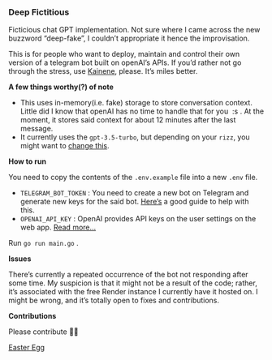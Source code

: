 
### Deep Fictitious

Ficticious chat GPT implementation.
Not sure where I came across the new buzzword “deep-fake”, I couldn’t appropriate it hence the improvisation.

This is for people who want to deploy, maintain and control their own version of a telegram bot built on openAI’s APIs. If you’d rather not go through the stress, use [Kainene](https://savant.holeyfox.co/), please. It’s miles better.

**A few things worthy(?) of note**

-   This uses in-memory(i.e. fake) storage to store conversation context. Little did I know that openAI has no time to handle that for you  :s . At the moment, it stores said context for about 12 minutes after the last message. 
-   It currently uses the `gpt-3.5-turbo`, but depending on your `rizz`, you might want to [change this](https://github.com/youthtrouble/congenial-goggles/blob/71dbf12594eaf71bff9e1d5b7d83ad17a92e77fc/gpt/openAI.go#L58).

**How to run**

You need to copy the contents of the `.env.example` file into a new `.env` file.

-   `TELEGRAM_BOT_TOKEN` : You need to create a new bot on Telegram and generate new keys for the said bot. [Here’s](https://sendpulse.ng/knowledge-base/chatbot/telegram/create-telegram-chatbot) a good guide to help with this.
-   `OPENAI_API_KEY` : OpenAI provides API keys on the user settings on the web app. [Read more…](https://www.windowscentral.com/software-apps/how-to-get-an-openai-api-key)

Run `go run main.go` .

**Issues**

There’s currently a repeated occurrence of the bot not responding after some time. My suspicion is that it might not be a result of the code; rather, it’s associated with the free Render instance I currently have it hosted on. I might be wrong, and it’s totally open to fixes and contributions.

**Contributions**

Please contribute 🧎🏽

[Easter Egg](https://github.com/youthtrouble/congenial-goggles/blob/71dbf12594eaf71bff9e1d5b7d83ad17a92e77fc/gpt/openAI.go#L40)